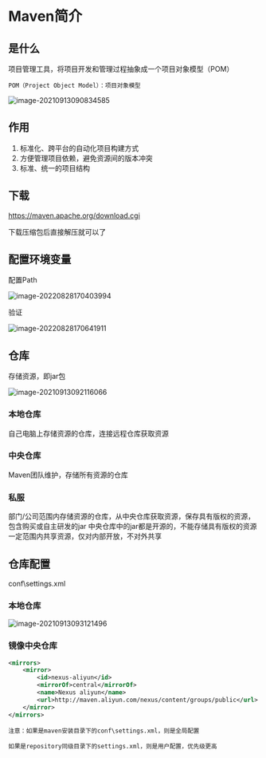 # Maven简介

## 是什么

项目管理工具，将项目开发和管理过程抽象成一个项目对象模型（POM）

`POM（Project Object Model）：项目对象模型`

![image-20210913090834585](https://picgo-1304850123.cos.ap-guangzhou.myqcloud.com/image-20210913090834585.png)

## 作用

1. 标准化、跨平台的自动化项目构建方式
2. 方便管理项目依赖，避免资源间的版本冲突
3. 标准、统一的项目结构

## 下载

https://maven.apache.org/download.cgi

下载压缩包后直接解压就可以了

## 配置环境变量

配置Path

![image-20220828170403994](https://picgo-1304850123.cos.ap-guangzhou.myqcloud.com/image-20220828170403994.png)

验证

![image-20220828170641911](https://picgo-1304850123.cos.ap-guangzhou.myqcloud.com/image-20220828170641911.png)

## 仓库

存储资源，即jar包

![image-20210913092116066](https://picgo-1304850123.cos.ap-guangzhou.myqcloud.com/image-20210913092116066.png)



### 本地仓库

自己电脑上存储资源的仓库，连接远程仓库获取资源

### 中央仓库

Maven团队维护，存储所有资源的仓库

### 私服

部门/公司范围内存储资源的仓库，从中央仓库获取资源，保存具有版权的资源，包含购买或自主研发的jar
中央仓库中的jar都是开源的，不能存储具有版权的资源一定范围内共享资源，仅对内部开放，不对外共享

## 仓库配置

conf\settings.xml

### 本地仓库

![image-20210913093121496](https://picgo-1304850123.cos.ap-guangzhou.myqcloud.com/image-20210913093121496.png)

### 镜像中央仓库

```xml
<mirrors>
    <mirror>
        <id>nexus-aliyun</id>
        <mirrorOf>central</mirrorOf>
        <name>Nexus aliyun</name>
        <url>http://maven.aliyun.com/nexus/content/groups/public</url>
    </mirror>
</mirrors>
```

`注意：如果是maven安装目录下的conf\settings.xml，则是全局配置`

`如果是repository同级目录下的settings.xml，则是用户配置，优先级更高`

